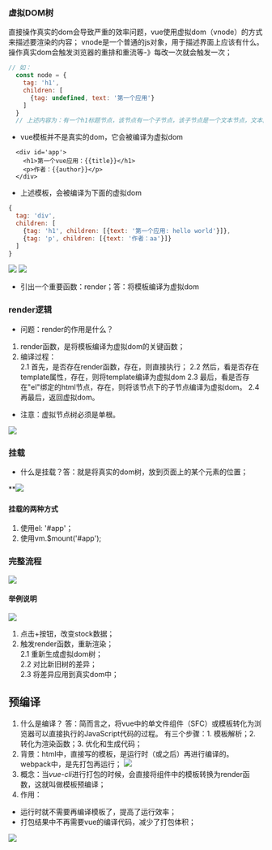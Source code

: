 ### 虚拟DOM树
直接操作真实的dom会导致严重的效率问题，vue使用虚拟dom（vnode）的方式来描述要渲染的内容；
vnode是一个普通的js对象，用于描述界面上应该有什么。
操作真实dom会触发浏览器的重排和重流等-》每改一次就会触发一次；

``` js
// 如：
  const node = {
    tag: 'h1',
    children: [
      {tag: undefined, text: '第一个应用'}
    ]   
  }
  // 上述内容为：有一个h1标题节点，该节点有一个子节点，该子节点是一个文本节点，文本内容为“第一个应用”
```

 - vue模板并不是真实的dom，它会被编译为虚拟dom
``` vue
  <div id='app'>
    <h1>第一个vue应用：{{title}}</h1>
    <p>作者：{{author}}</p>
  </div>
```
- 上述模板，会被编译为下面的虚拟dom
``` js
{
  tag: 'div',
  children: [
    {tag: 'h1', children: [{text: '第一个应用: hello world'}]},
    {tag: 'p', children: [{text: '作者：aa'}]}
  ]
}
``` 
![](../图集/1.%20虚拟dom渲染为真实dom.png)
![](../图集/2.%20diff算法初识.png)
- 引出一个重要函数：render；答：将模板编译为虚拟dom
### render逻辑
- 问题：render的作用是什么？
1. render函数，是将模板编译为虚拟dom的关键函数；
2. 编译过程：<br>
  2.1 首先，是否存在render函数，存在，则直接执行；
  2.2 然后，看是否存在template属性，存在，则将template编译为虚拟dom
  2.3 最后，看是否存在"el"绑定的html节点，存在，则将该节点下的子节点编译为虚拟dom。
  2.4 再最后，返回虚拟dom。
- 注意：虚拟节点树必须是单根。

![](../图集/3.%20render转换模板为虚拟节点.png)

### 挂载
- 什么是挂载？答：就是将真实的dom树，放到页面上的某个元素的位置；

**![](../图集/4.%20虚拟dom之挂载.png)
#### 挂载的两种方式
1. 使用el: '#app'；
2. 使用vm.$mount('#app');

### 完整流程
![](../图集/5.%20完整流程.png)

#### 举例说明
![](../图集/6.%20举例说明（render）.png)
1. 点击+按钮，改变stock数据；
2. 触发render函数，重新渲染；<br>
  2.1 重新生成虚拟dom树；<br>
  2.2 对比新旧树的差异；<br>
  2.3 将差异应用到真实dom中；

## 预编译
1. 什么是编译？
答：简而言之，将vue中的单文件组件（SFC）或模板转化为浏览器可以直接执行的JavaScript代码的过程。
有三个步骤：1. 模板解析；2. 转化为渲染函数；3. 优化和生成代码；
2. 背景：html中，直接写的模板，是运行时（或之后）再进行编译的。webpack中，是先打包再运行；
![](../图集/08-预编译-运行时编译.png)
3. 概念：当*vue-cli*进行打包的时候，会直接将组件中的模板转换为render函数，这就叫做模板预编译；
4. 作用：
- 运行时就不需要再编译模板了，提高了运行效率；
- 打包结果中不再需要vue的编译代码，减少了打包体积；

![](../图集/09-预编译.png)
 